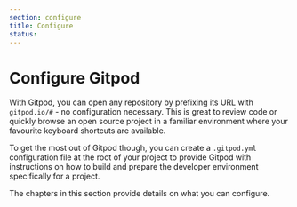```yaml
---
section: configure
title: Configure
status:
---
```


<script context="module">
  export const prerender = true;
</script>

# Configure Gitpod

With Gitpod, you can open any repository by prefixing its URL with `gitpod.io/#` - no configuration necessary. This is great to review code or quickly browse an open source project in a familiar environment where your favourite keyboard shortcuts are available.

To get the most out of Gitpod though, you can create a `.gitpod.yml` configuration file at the root of your project to provide Gitpod with instructions on how to build and prepare the developer environment specifically for a project.

The chapters in this section provide details on what you can configure.
